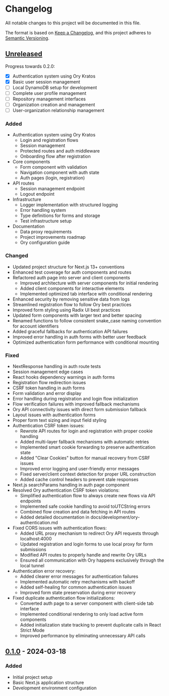 # Changelog

All notable changes to this project will be documented in this file.

The format is based on [Keep a Changelog](https://keepachangelog.com/en/1.0.0/),
and this project adheres to [Semantic Versioning](https://semver.org/spec/v2.0.0.html).

## [Unreleased]

Progress towards 0.2.0:
- [x] Authentication system using Ory Kratos
- [x] Basic user session management
- [ ] Local DynamoDB setup for development
- [ ] Complete user profile management
- [ ] Repository management interfaces
- [ ] Organization creation and management
- [ ] User-organization relationship management

### Added
- Authentication system using Ory Kratos
  - Login and registration flows
  - Session management
  - Protected routes and auth middleware
  - Onboarding flow after registration
- Core components
  - Form component with validation
  - Navigation component with auth state
  - Auth pages (login, registration)
- API routes
  - Session management endpoint
  - Logout endpoint
- Infrastructure
  - Logger implementation with structured logging
  - Error handling system
  - Type definitions for forms and storage
  - Test infrastructure setup
- Documentation
  - Data proxy requirements
  - Project improvements roadmap
  - Ory configuration guide

### Changed
- Updated project structure for Next.js 13+ conventions
- Enhanced test coverage for auth components and routes
- Refactored auth page into server and client components
  - Improved architecture with server components for initial rendering
  - Added client components for interactive elements
  - Implemented optimized tab interface with conditional rendering
- Enhanced security by removing sensitive data from logs
- Streamlined registration flow to follow Ory best practices
- Improved form styling using Radix UI best practices
- Updated form components with larger text and better spacing
- Renamed functions to follow consistent snake_case naming convention for account identifiers
- Added graceful fallbacks for authentication API failures
- Improved error handling in auth forms with better user feedback
- Optimized authentication form performance with conditional mounting

### Fixed
- NextResponse handling in auth route tests
- Session management edge cases
- React hooks dependency warnings in auth forms
- Registration flow redirection issues
- CSRF token handling in auth forms
- Form validation and error display
- Error handling during registration and login flow initialization
- Flow verification failures with improved fallback mechanisms
- Ory API connectivity issues with direct form submission fallback
- Layout issues with authentication forms
- Proper form text sizing and input field styling
- Authentication CSRF token issues:
  - Rewrote API routes for login and registration with proper cookie handling
  - Added multi-layer fallback mechanisms with automatic retries
  - Implemented smart cookie forwarding to preserve authentication state
  - Added "Clear Cookies" button for manual recovery from CSRF issues
  - Improved error logging and user-friendly error messages
  - Fixed server/client context detection for proper URL construction
  - Added cache control headers to prevent stale responses
- Next.js searchParams handling in auth page component
- Resolved Ory authentication CSRF token violations:
  - Simplified authentication flow to always create new flows via API endpoints
  - Implemented safe cookie handling to avoid toUTCString errors
  - Combined flow creation and data fetching in API routes
  - Added detailed documentation in docs/development/ory-authentication.md
- Fixed CORS issues with authentication flows:
  - Added URL proxy mechanism to redirect Ory API requests through localhost:4000
  - Updated registration and login forms to use local proxy for form submissions
  - Modified API routes to properly handle and rewrite Ory URLs
  - Ensured all communication with Ory happens exclusively through the local tunnel
- Authentication error recovery:
  - Added clearer error messages for authentication failures
  - Implemented automatic retry mechanisms with backoff
  - Added self-healing for common authentication issues
  - Improved form state preservation during error recovery
- Fixed duplicate authentication flow initializations:
  - Converted auth page to a server component with client-side tab interface
  - Implemented conditional rendering to only load active form components
  - Added initialization state tracking to prevent duplicate calls in React Strict Mode
  - Improved performance by eliminating unnecessary API calls

## [0.1.0] - 2024-03-18

### Added
- Initial project setup
- Basic Next.js application structure
- Development environment configuration

[Unreleased]: https://github.com/source-cooperative/source.coop/compare/v0.1.0...HEAD
[0.1.0]: https://github.com/source-cooperative/source.coop/releases/tag/v0.1.0 